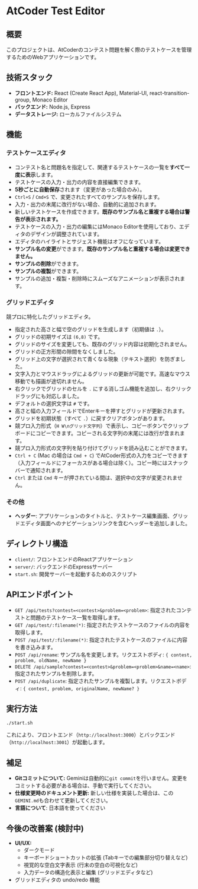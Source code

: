 # AtCoder Test Editor

## 概要

このプロジェクトは、AtCoderのコンテスト問題を解く際のテストケースを管理するためのWebアプリケーションです。

## 技術スタック

*   **フロントエンド:** React (Create React App), Material-UI, react-transition-group, Monaco Editor
*   **バックエンド:** Node.js, Express
*   **データストレージ:** ローカルファイルシステム

## 機能

### テストケースエディタ

*   コンテスト名と問題名を指定して、関連するテストケースの一覧を**すべて一度に表示**します。
*   テストケースの入力・出力の内容を直接編集できます。
*   **5秒ごとに自動保存**されます（変更があった場合のみ）。
*   `Ctrl+S` / `Cmd+S` で、変更されたすべてのサンプルを保存します。
*   入力・出力の末尾に改行がない場合、自動的に追加されます。
*   新しいテストケースを作成できます。**既存のサンプル名と重複する場合は警告が表示されます。**
*   テストケースの入力・出力の編集にはMonaco Editorを使用しており、エディタのデザインが調整されています。
*   エディタのハイライトとサジェスト機能はオフになっています。
*   **サンプル名の変更**ができます。**既存のサンプル名と重複する場合は変更できません。**
*   **サンプルの削除**ができます。
*   **サンプルの複製**ができます。
*   サンプルの追加・複製・削除時にスムーズなアニメーションが表示されます。

### グリッドエディタ
競プロに特化したグリッドエディタ。

*   指定された高さと幅で空のグリッドを生成します（初期値は `.`）。
*   グリッドの初期サイズは `(6,8)` です。
*   グリッドのサイズを変更しても、既存のグリッド内容は初期化されません。
*   グリッドの正方形間の隙間をなくしました。
*   グリッド上の文字が選択されて青くなる現象（テキスト選択）を防ぎました。
*   文字入力とマウスドラッグによるグリッドの更新が可能です。高速なマウス移動でも描画が途切れません。
*   右クリックでグリッドのセルを `.` にする消しゴム機能を追加し、右クリックドラッグにも対応しました。
*   デフォルトの選択文字は `#` です。
*   高さと幅の入力フィールドでEnterキーを押すとグリッドが更新されます。
*   グリッドを初期状態（すべて `.`）に戻すクリアボタンがあります。
*   競プロ入力形式（`H W\nグリッド文字列`）で表示し、コピーボタンでクリップボードにコピーできます。コピーされる文字列の末尾には改行が含まれます。
*   競プロ入力形式の文字列を貼り付けてグリッドを読み込むことができます。
*   `Ctrl + C` (Mac の場合は `Cmd + C`) でAtCoder形式の入力をコピーできます（入力フィールドにフォーカスがある場合は除く）。コピー時にはスナックバーで通知されます。
*   `Ctrl` または `Cmd` キーが押されている間は、選択中の文字が変更されません。

### その他

*   **ヘッダー**: アプリケーションのタイトルと、テストケース編集画面、グリッドエディタ画面へのナビゲーションリンクを含むヘッダーを追加しました。

## ディレクトリ構造

*   `client/`: フロントエンドのReactアプリケーション
*   `server/`: バックエンドのExpressサーバー
*   `start.sh`: 開発サーバーを起動するためのスクリプト

## APIエンドポイント

*   `GET /api/tests?contest=<contest>&problem=<problem>`: 指定されたコンテストと問題のテストケース一覧を取得します。
*   `GET /api/test/:filename(*)`: 指定されたテストケースのファイルの内容を取得します。
*   `POST /api/test/:filename(*)`: 指定されたテストケースのファイルに内容を書き込みます。
*   `POST /api/rename`: サンプル名を変更します。リクエストボディ: `{ contest, problem, oldName, newName }`
*   `DELETE /api/sample?contest=<contest>&problem=<problem>&name=<name>`: 指定されたサンプルを削除します。
*   `POST /api/duplicate`: 指定されたサンプルを複製します。リクエストボディ: `{ contest, problem, originalName, newName? }`

## 実行方法

```bash
./start.sh
```

これにより、フロントエンド（`http://localhost:3000`）とバックエンド（`http://localhost:3001`）が起動します。

## 補足

*   **Gitコミットについて:** Geminiは自動的に`git commit`を行いません。変更をコミットする必要がある場合は、手動で実行してください。
*   **仕様変更時のドキュメント更新:** 新しい仕様を実装した場合は、この`GEMINI.md`も合わせて更新してください。
*   **言語について**: 日本語を使ってください

## 今後の改善案 (検討中)

*   **UI/UX:**
    *   ダークモード
    *   キーボードショートカットの拡張 (Tabキーでの編集部分切り替えなど)
    *   視覚的な空白文字表示 (行末の空白の可視化など)
    *   入力データの構造化表示と編集 (グリッドエディタなど)
* グリッドエディタの undo/redo 機能
